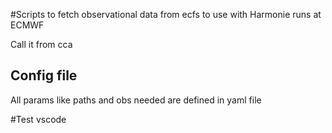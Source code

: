 #Scripts to fetch observational data from ecfs to use with Harmonie runs at ECMWF

Call it from cca

## Config file
All params like paths and obs needed are defined in yaml file

#Test vscode

